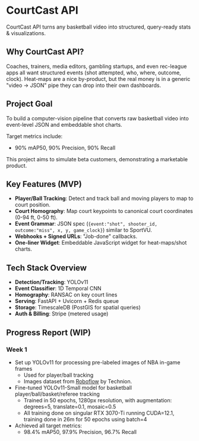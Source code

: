 # CourtCast API

CourtCast API turns any basketball video into structured, query-ready stats & visualizations.

## Why CourtCast API?

Coaches, trainers, media editors, gambling startups, and even rec-league apps all want structured events (shot attempted, who, where, outcome, clock). Heat-maps are a nice by-product, but the real money is in a generic "video → JSON" pipe they can drop into their own dashboards.

## Project Goal

To build a computer-vision pipeline that converts raw basketball video into event-level JSON and embeddable shot charts.

Target metrics include:
*   90% mAP50, 90% Precision, 90% Recall

This project aims to simulate beta customers, demonstrating a marketable product.

## Key Features (MVP)
*   **Player/Ball Tracking**: Detect and track ball and moving players to map to court position.
*   **Court Homography**: Map court keypoints to canonical court coordinates (0-94 ft, 0-50 ft).
*   **Event Grammar**: JSON spec (`{event:"shot", shooter_id, outcome:"miss", x, y, game_clock}`) similar to SportVU.
*   **Webhooks + Signed URLs**: "Job-done" callbacks.
*   **One-liner Widget**: Embeddable JavaScript widget for heat-maps/shot charts.

## Tech Stack Overview
*   **Detection/Tracking**: YOLOv11
*   **Event Classifier**: 1D Temporal CNN
*   **Homography**: RANSAC on key court lines
*   **Serving**: FastAPI + Uvicorn + Redis queue
*   **Storage**: TimescaleDB (PostGIS for spatial queries)
*   **Auth & Billing**: Stripe (metered usage)

## Progress Report (WIP)
### Week 1
* Set up YOLOv11 for processing pre-labeled images of NBA in-game frames
    * Used for player/ball tracking
    * Images dataset from [Roboflow](https://universe.roboflow.com/technion-ui0ov/basket-recognition-9ztqo/dataset/6) by Technion.
* Fine-tuned YOLOv11-Small model for basketball player/ball/basket/referee tracking
   * Trained in 50 epochs, 1280px resolution, with augmentation: degrees=5, translate=0.1, mosaic=0.5
   * All training done on singular RTX 3070-Ti running CUDA=12.1, training done in 26m for 50 epochs using batch=4
* Achieved all target metrics:
   * 98.4% mAP50, 97.9% Precision, 96.7% Recall

